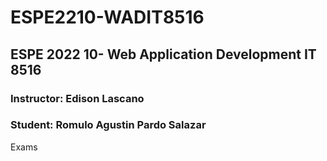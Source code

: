 # ESPE2210-WADIT8516
## ESPE 2022 10- Web Application Development  IT 8516
### Instructor: Edison Lascano
### Student: Romulo Agustin Pardo Salazar
Exams
